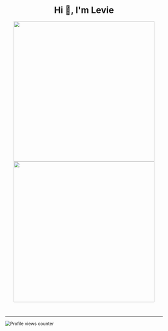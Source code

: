 <h1 align="center">Hi 👋, I'm Levie</h1>
<p align="center">
	<img src="https://github-readme-stats.vercel.app/api?username=Naht911&show_icons=true&count_private=true&hide_border=true&theme=tokyonight" align="center" style="width: 450px;" />
	<img src="https://github-readme-stats.vercel.app/api/top-langs/?username=Naht911&hide_border=true&layout=compact&theme=tokyonight" align="center" style="width: 450px;" />
</p>


<br />
<hr>

![Profile views counter](https://komarev.com/ghpvc/?username=Naht911&&style=for-the-badge&label=LEVIE%27s+VIEWS&color=70a5fd)
